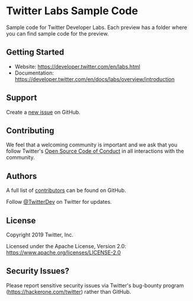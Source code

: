 # Twitter Labs Sample Code

Sample code for Twitter Developer Labs. Each preview has a folder where you can find sample code for the preview.

## Getting Started

 * Website: https://developer.twitter.com/en/labs.html
 * Documentation: https://developer.twitter.com/en/docs/labs/overview/introduction


## Support

Create a [new issue](https://github.com/Twitter-Labs-Sample-Code/issues/new) on GitHub.

## Contributing

We feel that a welcoming community is important and we ask that you follow Twitter's
[Open Source Code of Conduct](https://github.com/twitter/code-of-conduct/blob/master/code-of-conduct.md)
in all interactions with the community.

## Authors

A full list of [contributors](https://github.com/Twitter-Labs-Sample-Code/graphs/contributors?type=a) can be found on GitHub.

Follow [@TwitterDev](https://twitter.com/TwitterDev) on Twitter for updates.

## License

Copyright 2019 Twitter, Inc.

Licensed under the Apache License, Version 2.0: https://www.apache.org/licenses/LICENSE-2.0

## Security Issues?
Please report sensitive security issues via Twitter's bug-bounty program (https://hackerone.com/twitter) rather than GitHub.
